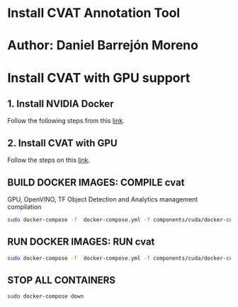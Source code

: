 # Install CVAT Annotation Tool

# Author: Daniel Barrejón Moreno

# Install CVAT with GPU support


## 1. Install NVIDIA Docker

Follow the following steps from this [link](https://github.com/NVIDIA/nvidia-docker/blob/master/README.md).

## 2. Install CVAT with GPU

Follow the steps on this [link](https://github.com/opencv/cvat/blob/develop/components/cuda/README.md).


## BUILD DOCKER IMAGES: COMPILE cvat

GPU, OpenVINO, TF Object Detection and Analytics management compilation

```sh
sudo docker-compose -f  docker-compose.yml -f components/cuda/docker-compose.cuda.yml -f components/analytics/docker-compose.analytics.yml -f components/openvino/docker-compose.openvino.yml -f components/tf_annotation/docker-compose.tf_annotation.yml build
```
## RUN DOCKER IMAGES: RUN cvat

```sh
sudo docker-compose -f  docker-compose.yml -f components/cuda/docker-compose.cuda.yml -f components/analytics/docker-compose.analytics.yml -f components/openvino/docker-compose.openvino.yml -f components/tf_annotation/docker-compose.tf_annotation.yml up -d
```

## STOP ALL CONTAINERS


```sh
sudo docker-compose down
```

